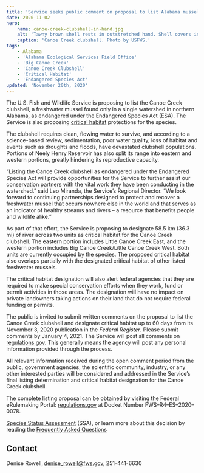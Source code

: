 ```yaml
---
title: 'Service seeks public comment on proposal to list Alabama mussel under the Endangered Species Act'
date: 2020-11-02
hero:
    name: canoe-creek-clubshell-in-hand.jpg
    alt: 'Tawny brown shell rests in outstretched hand. Shell covers index and middle fingers.'
    caption: 'Canoe Creek clubshell. Photo by USFWS.'
tags:
    - Alabama
    - 'Alabama Ecological Services Field Office'
    - 'Big Canoe Creek' 
    - 'Canoe Creek Clubshell'
    - 'Critical Habitat'
    - 'Endangered Species Act'
updated: 'November 20th, 2020'
---
```


The U.S. Fish and Wildlife Service is proposing to list the Canoe Creek clubshell, a freshwater mussel found only in a single watershed in northern Alabama, as endangered under the Endangered Species Act (ESA). The Service is also proposing [critical habitat](https://www.fws.gov/endangered/esa-library/pdf/critical_habitat.pdf) protections for the species. 

The clubshell requires clean, flowing water to survive, and according to a science-based review, sedimentation, poor water quality, loss of habitat and events such as droughts and floods, have devastated clubshell populations. Portions of Neely Henry Reservoir has also split its range into eastern and western portions, greatly hindering its reproductive capacity. 

“Listing the Canoe Creek clubshell as endangered under the Endangered Species Act will provide opportunities for the Service to further assist our conservation partners with the vital work they have been conducting in the watershed.” said Leo Miranda, the Service’s Regional Director. “We look forward to continuing partnerships designed to protect and recover a freshwater mussel that occurs nowhere else in the world and that serves as an indicator of healthy streams and rivers – a resource that benefits people and wildlife alike.”  

As part of that effort, the Service is proposing to designate 58.5 km (36.3 mi) of river across two units as critical habitat for the Canoe Creek clubshell. The eastern portion includes Little Canoe Creek East, and the western portion includes Big Canoe Creek/Little Canoe Creek West. Both units are currently occupied by the species. The proposed critical habitat also overlaps partially with the designated critical habitat of other listed freshwater mussels.

The critical habitat designation will also alert federal agencies that they are required to make special conservation efforts when they work, fund or permit activities in those areas. The designation will have no impact on private landowners taking actions on their land that do not require federal funding or permits.

The public is invited to submit written comments on the proposal to list the Canoe Creek clubshell and designate critical habitat up to 60 days from its November 3, 2020 publication in the *Federal Register*. Please submit comments by January 4, 2021. The Service will post all comments on [regulations.gov](https://www.regulations.gov/). This generally means the agency will post any personal information provided through the process.

All relevant information received during the open comment period from the public, government agencies, the scientific community, industry, or any other interested parties will be considered and addressed in the Service’s final listing determination and critical habitat designation for the Canoe Creek clubshell.

The complete listing proposal can be obtained by visiting the Federal eRulemaking Portal: [regulations.gov](https://www.regulations.gov/) at Docket Number FWS–R4–ES–2020–0078.

[Species Status Assessment](https://ecos.fws.gov/ServCat/) (SSA), or learn more about this decision by reading the [Frequently Asked Questions](/faq/proposed-listing-and-proposed-critical-habitat-for-canoe-creek-clubshell) 

## Contact 

Denise Rowell, [denise_rowell@fws.gov](mailto:denise_rowell@fws.gov), 251-441-6630  
